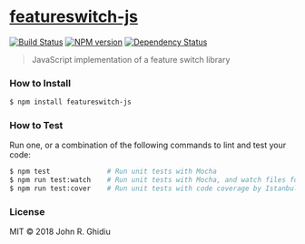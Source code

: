 # [featureswitch-js](https://github.com/hal313/featureswitch-js)

[![Build Status](http://img.shields.io/travis/hal313/featureswitch-js/master.svg?style=flat-square)](https://travis-ci.org/hal313/featureswitch-js)
[![NPM version](http://img.shields.io/npm/v/featureswitch-js.svg?style=flat-square)](https://www.npmjs.com/package/featureswitch-js)
[![Dependency Status](http://img.shields.io/david/hal313/featureswitch-js.svg?style=flat-square)](https://david-dm.org/hal313/featureswitch-js)

> JavaScript implementation of a feature switch library

### How to Install

```sh
$ npm install featureswitch-js
```

### How to Test

Run one, or a combination of the following commands to lint and test your code:

```sh
$ npm test              # Run unit tests with Mocha
$ npm run test:watch    # Run unit tests with Mocha, and watch files for changes
$ npm run test:cover    # Run unit tests with code coverage by Istanbul
```

### License

MIT © 2018 John R. Ghidiu
